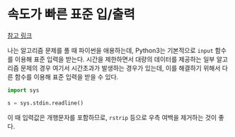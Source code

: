 # 속도가 빠른 표준 입/출력

[참고 링크](https://www.acmicpc.net/blog/view/55)

나는 알고리즘 문제를 풀 때 파이썬을 애용하는데, Python3는 기본적으로 `input` 함수를 이용해 표준 입력을 받는다. 시간을 제한하면서 대량의 데이터를 제공하는 일부 알고리즘 문제의 경우 여기서 시간초과가 발생하는 경우가 있는데, 이를 해결하기 위해서 다른 함수를 이용해 표준 입력을 받을 수 있다.

```python
import sys

s = sys.stdin.readline()
```

이 때 입력값은 개행문자를 포함하므로, `rstrip` 등으로 우측 여백을 제거하는 것이 좋다.
